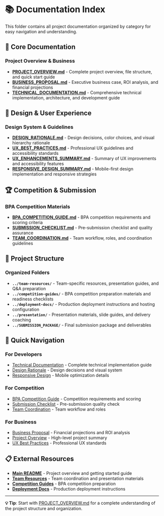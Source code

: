 # 📚 Documentation Index

This folder contains all project documentation organized by category for easy navigation and understanding.

## 🎯 Core Documentation

### Project Overview & Business
- **[PROJECT_OVERVIEW.md](./PROJECT_OVERVIEW.md)** - Complete project overview, file structure, and quick start guide
- **[BUSINESS_PROPOSAL.md](./BUSINESS_PROPOSAL.md)** - Executive business case, ROI analysis, and financial projections
- **[TECHNICAL_DOCUMENTATION.md](./TECHNICAL_DOCUMENTATION.md)** - Comprehensive technical implementation, architecture, and development guide

## 🎨 Design & User Experience

### Design System & Guidelines
- **[DESIGN_RATIONALE.md](./DESIGN_RATIONALE.md)** - Design decisions, color choices, and visual hierarchy rationale
- **[UX_BEST_PRACTICES.md](./UX_BEST_PRACTICES.md)** - Professional UX guidelines and accessibility standards
- **[UX_ENHANCEMENTS_SUMMARY.md](./UX_ENHANCEMENTS_SUMMARY.md)** - Summary of UX improvements and accessibility features
- **[RESPONSIVE_DESIGN_SUMMARY.md](./RESPONSIVE_DESIGN_SUMMARY.md)** - Mobile-first design implementation and responsive strategies

## 🏆 Competition & Submission

### BPA Competition Materials
- **[BPA_COMPETITION_GUIDE.md](./BPA_COMPETITION_GUIDE.md)** - BPA competition requirements and scoring criteria
- **[SUBMISSION_CHECKLIST.md](./SUBMISSION_CHECKLIST.md)** - Pre-submission checklist and quality assurance
- **[TEAM_COORDINATION.md](./TEAM_COORDINATION.md)** - Team workflow, roles, and coordination guidelines

## 📁 Project Structure

### Organized Folders
- **`../team-resources/`** - Team-specific resources, presentation guides, and Q&A preparation
- **`../competition-guides/`** - BPA competition preparation materials and readiness checklists
- **`../deployment-docs/`** - Production deployment instructions and hosting configuration
- **`../presentation/`** - Presentation materials, slide guides, and delivery coaching
- **`../SUBMISSION_PACKAGE/`** - Final submission package and deliverables

## 🚀 Quick Navigation

### For Developers
- [Technical Documentation](./TECHNICAL_DOCUMENTATION.md) - Complete technical implementation guide
- [Design Rationale](./DESIGN_RATIONALE.md) - Design decisions and visual system
- [Responsive Design](./RESPONSIVE_DESIGN_SUMMARY.md) - Mobile optimization details

### For Competition
- [BPA Competition Guide](./BPA_COMPETITION_GUIDE.md) - Competition requirements and scoring
- [Submission Checklist](./SUBMISSION_CHECKLIST.md) - Pre-submission quality check
- [Team Coordination](./TEAM_COORDINATION.md) - Team workflow and roles

### For Business
- [Business Proposal](./BUSINESS_PROPOSAL.md) - Financial projections and ROI analysis
- [Project Overview](./PROJECT_OVERVIEW.md) - High-level project summary
- [UX Best Practices](./UX_BEST_PRACTICES.md) - Professional UX standards

## 📋 External Resources

- **[Main README](../README.md)** - Project overview and getting started guide
- **[Team Resources](../team-resources/README.md)** - Team coordination and presentation materials
- **[Competition Guides](../competition-guides/README.md)** - BPA competition preparation
- **[Deployment Docs](../deployment-docs/README.md)** - Production deployment instructions

---

**💡 Tip**: Start with [PROJECT_OVERVIEW.md](./PROJECT_OVERVIEW.md) for a complete understanding of the project structure and organization.
